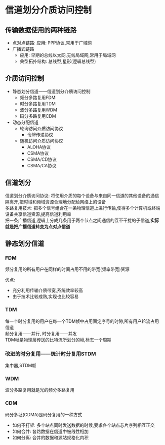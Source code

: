 # 信道划分介质访问控制

## 传输数据使用的两种链路

- 点对点链路: 应用: PPP协议,常用于广域网
- 广播式链路
  - 应用: 早期的总线以太网,无线局域网,常用于局域网
  - 典型拓扑结构: 总线型,星形(逻辑总线型)

## 介质访问控制

- 静态划分信道——信道划分介质访问控制
  - 频分多路复用FDM
  - 时分多路复用TDM
  - 波分多路复用WDM
  - 码分多路复用CDM
- 动态分配信道
  - 轮询访问介质访问协议
    - 令牌传递协议
  - 随机访问介质访问协议
    - ALOHA协议
    - CSMA协议
    - CSMA/CD协议
    - CSMA/CA协议

## 信道划分

信道划分介质访问协议: 将使用介质的每个设备与来自同一信道的其他设备的通信隔离开,把时域和频域资源合理地分配给网络上的设备  
多路复用技术: 把多个信号组合在一条物理信道上进行传输,使得多个计算机或终端设备共享信道资源,提高信道利用率  
把一条广播信道,逻辑上分成几条用于两个节点之间通信的互不干扰的子信道,**实际就是把广播信道转变为点对点信道**

## 静态划分信道

### FDM

频分复用的所有用户在同样的时间占用不用的带宽(频率带宽)资源

优点:

- 充分利用传输介质带宽,系统效率较高
- 由于技术比较成熟,实现也比较容易

### TDM

每一个时分复用的用户在每一个TDM帧中占用固定序号的时隙,所有用户轮流占用信道  
频分复用——并行, 时分复用——并发  
TDM帧是物理层传送的比特流所划分的帧,标志一个周期

### 改进的时分复用——统计时分复用STDM

集中器,STDM帧

### WDM

波分多路复用就是光的频分多路复用

### CDM

码分多址(CDMA)是码分复用的一种方式

- 如何不打架: 多个站点同时发送数据的时候,要求各个站点芯片序列相互正交
- 如何合并: 各路数据在信道中被线性相加
- 如何分离: 合并的数据和源站规格化内积
